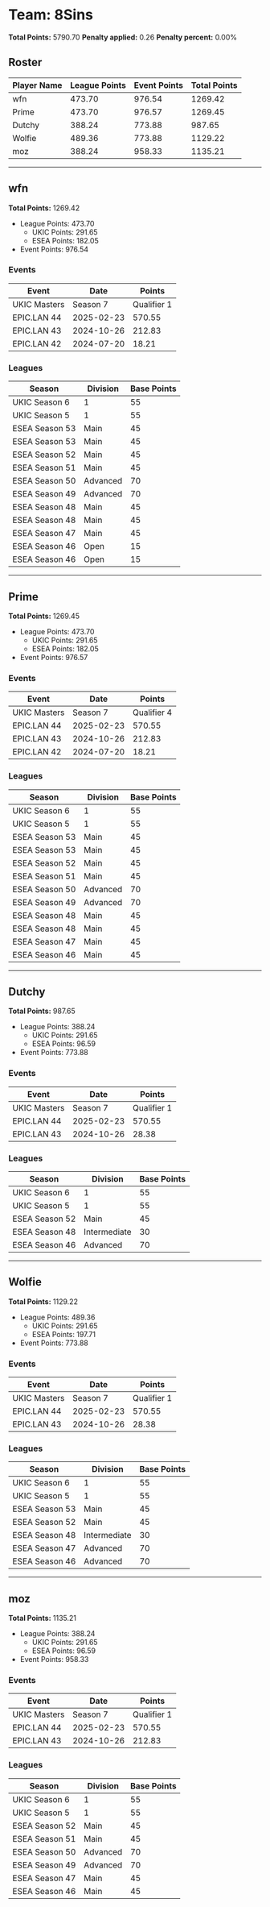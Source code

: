 # Team: 8Sins

**Total Points:** 5790.70
**Penalty applied:** 0.26
**Penalty percent:** 0.00%

## Roster
| Player Name | League Points | Event Points | Total Points |
|-------------|--------------|--------------|-------------|
| wfn | 473.70 | 976.54 | 1269.42 |
| Prime | 473.70 | 976.57 | 1269.45 |
| Dutchy | 388.24 | 773.88 | 987.65 |
| Wolfie | 489.36 | 773.88 | 1129.22 |
| moz | 388.24 | 958.33 | 1135.21 |

---

## wfn

**Total Points:** 1269.42

- League Points: 473.70
  - UKIC Points: 291.65
  - ESEA Points: 182.05
- Event Points: 976.54

### Events
| Event | Date | Points |
|-------|------|--------|
| UKIC Masters | Season 7 | Qualifier 1 | 2025-07-01 | 174.96 |
| EPIC.LAN 44 | 2025-02-23 | 570.55 |
| EPIC.LAN 43 | 2024-10-26 | 212.83 |
| EPIC.LAN 42 | 2024-07-20 | 18.21 |
### Leagues
| Season | Division | Base Points |
|--------|----------|-------------|
| UKIC Season 6 | 1 | 55 |
| UKIC Season 5 | 1 | 55 |
| ESEA Season 53 | Main | 45 |
| ESEA Season 53 | Main | 45 |
| ESEA Season 52 | Main | 45 |
| ESEA Season 51 | Main | 45 |
| ESEA Season 50 | Advanced | 70 |
| ESEA Season 49 | Advanced | 70 |
| ESEA Season 48 | Main | 45 |
| ESEA Season 48 | Main | 45 |
| ESEA Season 47 | Main | 45 |
| ESEA Season 46 | Open | 15 |
| ESEA Season 46 | Open | 15 |
---

## Prime

**Total Points:** 1269.45

- League Points: 473.70
  - UKIC Points: 291.65
  - ESEA Points: 182.05
- Event Points: 976.57

### Events
| Event | Date | Points |
|-------|------|--------|
| UKIC Masters | Season 7 | Qualifier 4 | 2025-07-09 | 175.00 |
| EPIC.LAN 44 | 2025-02-23 | 570.55 |
| EPIC.LAN 43 | 2024-10-26 | 212.83 |
| EPIC.LAN 42 | 2024-07-20 | 18.21 |
### Leagues
| Season | Division | Base Points |
|--------|----------|-------------|
| UKIC Season 6 | 1 | 55 |
| UKIC Season 5 | 1 | 55 |
| ESEA Season 53 | Main | 45 |
| ESEA Season 53 | Main | 45 |
| ESEA Season 52 | Main | 45 |
| ESEA Season 51 | Main | 45 |
| ESEA Season 50 | Advanced | 70 |
| ESEA Season 49 | Advanced | 70 |
| ESEA Season 48 | Main | 45 |
| ESEA Season 48 | Main | 45 |
| ESEA Season 47 | Main | 45 |
| ESEA Season 46 | Main | 45 |
---

## Dutchy

**Total Points:** 987.65

- League Points: 388.24
  - UKIC Points: 291.65
  - ESEA Points: 96.59
- Event Points: 773.88

### Events
| Event | Date | Points |
|-------|------|--------|
| UKIC Masters | Season 7 | Qualifier 1 | 2025-07-01 | 174.96 |
| EPIC.LAN 44 | 2025-02-23 | 570.55 |
| EPIC.LAN 43 | 2024-10-26 | 28.38 |
### Leagues
| Season | Division | Base Points |
|--------|----------|-------------|
| UKIC Season 6 | 1 | 55 |
| UKIC Season 5 | 1 | 55 |
| ESEA Season 52 | Main | 45 |
| ESEA Season 48 | Intermediate | 30 |
| ESEA Season 46 | Advanced | 70 |
---

## Wolfie

**Total Points:** 1129.22

- League Points: 489.36
  - UKIC Points: 291.65
  - ESEA Points: 197.71
- Event Points: 773.88

### Events
| Event | Date | Points |
|-------|------|--------|
| UKIC Masters | Season 7 | Qualifier 1 | 2025-07-01 | 174.96 |
| EPIC.LAN 44 | 2025-02-23 | 570.55 |
| EPIC.LAN 43 | 2024-10-26 | 28.38 |
### Leagues
| Season | Division | Base Points |
|--------|----------|-------------|
| UKIC Season 6 | 1 | 55 |
| UKIC Season 5 | 1 | 55 |
| ESEA Season 53 | Main | 45 |
| ESEA Season 52 | Main | 45 |
| ESEA Season 48 | Intermediate | 30 |
| ESEA Season 47 | Advanced | 70 |
| ESEA Season 46 | Advanced | 70 |
---

## moz

**Total Points:** 1135.21

- League Points: 388.24
  - UKIC Points: 291.65
  - ESEA Points: 96.59
- Event Points: 958.33

### Events
| Event | Date | Points |
|-------|------|--------|
| UKIC Masters | Season 7 | Qualifier 1 | 2025-07-01 | 174.96 |
| EPIC.LAN 44 | 2025-02-23 | 570.55 |
| EPIC.LAN 43 | 2024-10-26 | 212.83 |
### Leagues
| Season | Division | Base Points |
|--------|----------|-------------|
| UKIC Season 6 | 1 | 55 |
| UKIC Season 5 | 1 | 55 |
| ESEA Season 52 | Main | 45 |
| ESEA Season 51 | Main | 45 |
| ESEA Season 50 | Advanced | 70 |
| ESEA Season 49 | Advanced | 70 |
| ESEA Season 47 | Main | 45 |
| ESEA Season 46 | Main | 45 |
